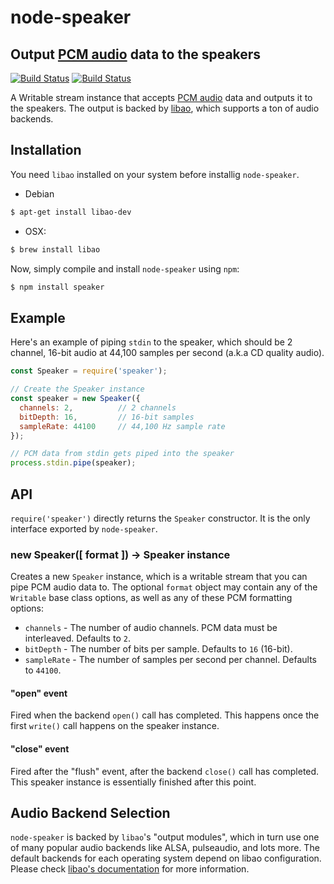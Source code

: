 # node-speaker

## Output [PCM audio][pcm] data to the speakers

[![Build Status](https://secure.travis-ci.org/TooTallNate/node-speaker.svg)](https://travis-ci.org/TooTallNate/node-speaker)
[![Build Status](https://ci.appveyor.com/api/projects/status/wix7wml3v55670kw?svg=true)](https://ci.appveyor.com/project/TooTallNate/node-speaker)

A Writable stream instance that accepts [PCM audio][pcm] data and outputs it
to the speakers. The output is backed by [libao][ao], which supports
a ton of audio backends.


## Installation

You need `libao` installed on your system before installig `node-speaker`.

- Debian
```sh
$ apt-get install libao-dev
```

- OSX:
```sh
$ brew install libao
```

Now, simply compile and install `node-speaker` using `npm`:

```sh
$ npm install speaker
```

## Example

Here's an example of piping `stdin` to the speaker, which should be 2 channel,
16-bit audio at 44,100 samples per second (a.k.a CD quality audio).

```javascript
const Speaker = require('speaker');

// Create the Speaker instance
const speaker = new Speaker({
  channels: 2,          // 2 channels
  bitDepth: 16,         // 16-bit samples
  sampleRate: 44100     // 44,100 Hz sample rate
});

// PCM data from stdin gets piped into the speaker
process.stdin.pipe(speaker);
```

## API

`require('speaker')` directly returns the `Speaker` constructor. It is the only
interface exported by `node-speaker`.

### new Speaker([ format ]) -> Speaker instance

Creates a new `Speaker` instance, which is a writable stream that you can pipe
PCM audio data to. The optional `format` object may contain any of the `Writable`
base class options, as well as any of these PCM formatting options:

* `channels` - The number of audio channels. PCM data must be interleaved. Defaults to `2`.
* `bitDepth` - The number of bits per sample. Defaults to `16` (16-bit).
* `sampleRate` - The number of samples per second per channel. Defaults to `44100`.

#### "open" event

Fired when the backend `open()` call has completed. This happens once the first
`write()` call happens on the speaker instance.

#### "close" event

Fired after the "flush" event, after the backend `close()` call has completed.
This speaker instance is essentially finished after this point.

## Audio Backend Selection

`node-speaker` is backed by `libao`'s "output modules", which in turn use one of
many popular audio backends like ALSA, pulseaudio, and lots more. The default
backends for each operating system depend on libao configuration. Please check
[libao's documentation][aodoc] for more information.

[pcm]: http://en.wikipedia.org/wiki/Pulse-code_modulation
[ao]: https://www.xiph.org/ao/
[aodoc]: https://xiph.org/ao/doc/config.html
